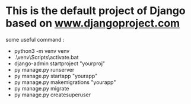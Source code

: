# This is the default project of Django based on www.djangoproject.com


some useful command :

- python3 -m venv venv
- .\venv\Scripts\activate.bat
- django-admin startproject "yourproj"
- py manage.py runserver
- py manage.py startapp "yourapp"
- py manage.py makemigrations "yourapp"
- py manage.py migrate
- py manage.py createsuperuser

